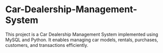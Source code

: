# Car-Dealership-Management-System
This project is a Car Dealership Management System implemented using   MySQL and Python. It enables managing car models, rentals, purchases, customers, and transactions efficiently.
